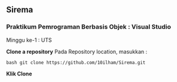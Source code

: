 ## Sirema 

<h3> Praktikum Pemrograman Berbasis Objek : Visual Studio</h3> 

Minggu ke-1 : UTS

**Clone a repository** 
Pada Repository location, masukkan : 

```bash git clone https://github.com/10ilham/Sirema.git ``` 

**Klik Clone**
